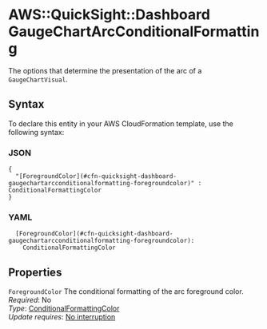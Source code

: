# AWS::QuickSight::Dashboard GaugeChartArcConditionalFormatting<a name="aws-properties-quicksight-dashboard-gaugechartarcconditionalformatting"></a>

The options that determine the presentation of the arc of a `GaugeChartVisual`\.

## Syntax<a name="aws-properties-quicksight-dashboard-gaugechartarcconditionalformatting-syntax"></a>

To declare this entity in your AWS CloudFormation template, use the following syntax:

### JSON<a name="aws-properties-quicksight-dashboard-gaugechartarcconditionalformatting-syntax.json"></a>

```
{
  "[ForegroundColor](#cfn-quicksight-dashboard-gaugechartarcconditionalformatting-foregroundcolor)" : ConditionalFormattingColor
}
```

### YAML<a name="aws-properties-quicksight-dashboard-gaugechartarcconditionalformatting-syntax.yaml"></a>

```
  [ForegroundColor](#cfn-quicksight-dashboard-gaugechartarcconditionalformatting-foregroundcolor):
    ConditionalFormattingColor
```

## Properties<a name="aws-properties-quicksight-dashboard-gaugechartarcconditionalformatting-properties"></a>

`ForegroundColor` <a name="cfn-quicksight-dashboard-gaugechartarcconditionalformatting-foregroundcolor"></a>
The conditional formatting of the arc foreground color\.  
_Required_: No  
_Type_: [ConditionalFormattingColor](aws-properties-quicksight-dashboard-conditionalformattingcolor.md)  
_Update requires_: [No interruption](https://docs.aws.amazon.com/AWSCloudFormation/latest/UserGuide/using-cfn-updating-stacks-update-behaviors.html#update-no-interrupt)

